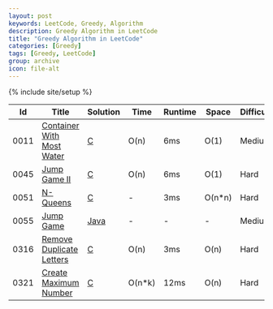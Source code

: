 ```yaml
---
layout: post
keywords: LeetCode, Greedy, Algorithm
description: Greedy Algorithm in LeetCode
title: "Greedy Algorithm in LeetCode"
categories: [Greedy]
tags: [Greedy, LeetCode]
group: archive
icon: file-alt
---
```

{% include site/setup %}

|Id  | Title  | Solution   | Time | Runtime |  Space | Difficulty  | Catagory|
 ------------ | ------------ | ------------ | ------------ | ------------ | ------------ | ------------ | ------------
|0011|[Container With Most Water](https://leetcode.com/problems/container-with-most-water) | [C](https://e.srl/leetcode-11/)  | O(n) |6ms| O(1)  |  Medium |Greedy|
|0045|[Jump Game II](https://leetcode.com/problems/jump-game-ii) | [C](https://e.srl/leetcode-45/)  | O(n) |6ms| O(1)  |  Hard |Greey|
|0051|[N-Queens](https://leetcode.com/problems/n-queens) | [C](https://e.srl/leetcode-51/)  | - |3ms| O(n\*n)  |  Hard |Greey|
|0055|[Jump Game](https://leetcode.com/problems/jump-game/) | [Java](https://e.srl/leetcode-55/)  | - |-|-|  Medium |Greey|
|0316|[Remove Duplicate Letters](https://leetcode.com/problems/remove-duplicate-letters) | [C](https://e.srl/leetcode-316/)  | O(n) |3ms| O(n)  |  Hard |Greedy Stack|
|0321|[Create Maximum Number](https://leetcode.com/problems/create-maximum-number) | [C](https://e.srl/leetcode-321/)  | O(n\*k) |12ms| O(n)  |  Hard |Greedy Stack|




